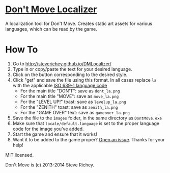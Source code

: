 # [Don't Move Localizer](http://steverichey.github.io/DMLocalizer/)

A localization tool for Don't Move. Creates static art assets for various languages, which can be read by the game.

# How To

1. Go to http://steverichey.github.io/DMLocalizer/
2. Type in or copy/paste the text for your desired language.
3. Click on the button corresponding to the desired style.
4. Click "get" and save the file using this format. In all cases replace `la` with the applicable [ISO 639-1 language code](http://en.wikipedia.org/wiki/List_of_ISO_639-1_codes)
	* For the main title "DON'T": save as `dont_la.png`
	* For the main title "MOVE": save as `move_la.png`
	* For the "LEVEL UP!" toast: save as `levelup_la.png`
	* For the "ZENITH" toast: save as `zenith_la.png`
	* For the "GAME OVER" text: save as `gameover_la.png`
5. Save the file to the `images` folder, in the same directory as `DontMove.exe`
6. Make sure that `locale/default.language` is set to the proper language code for the image you've added.
7. Start the game and ensure that it works!
8. Want it to be added to the game proper? [Open an issue](./../../issues). Thanks for your help!

MIT licensed.

Don't Move is (c) 2013-2014 Steve Richey.
